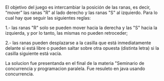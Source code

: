El objetivo del juego es intercambiar la posición de las ranas, es decir, “mover” las ranas "R" al lado derecho y las ranas "S" al izquierdo. Para lo cual hay que seguir las siguientes reglas:

1.- las ranas "R" solo se pueden mover hacia la derecha y las "S" hacia la izquierda, y por lo tanto, las mismas no pueden retroceder;

2.- las ranas pueden desplazarse a la casilla que está inmediatamente delante si está libre o pueden saltar sobre otra opuesta (distinta letra) si la casilla siguiente está vacía.

La solucion fue presentanda en el final de la materia "Seminario de concurrencia y programacion paralela. Fue resuleto en java usando concurrencia.

